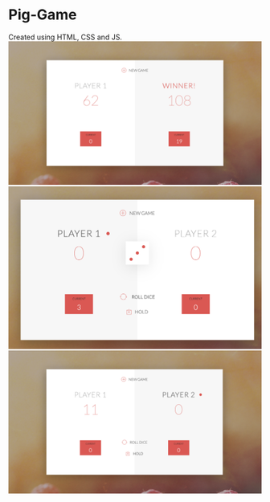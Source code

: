 # Pig-Game
Created using HTML, CSS and JS. 
![](https://github.com/noobeta/Pig-Game/blob/master/images/Screenshot%202019-10-19%20at%208.47.06%20PM.png)
![](https://github.com/noobeta/Pig-Game/blob/master/images/Screenshot%202019-10-19%20at%208.47.12%20PM.png)
![](https://github.com/noobeta/Pig-Game/blob/master/images/Screenshot%202019-10-19%20at%208.47.28%20PM.png)
